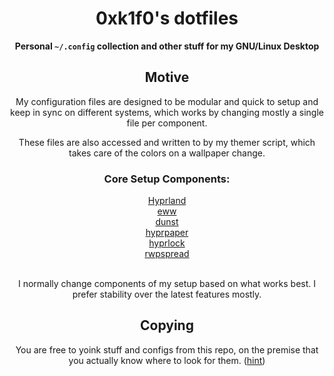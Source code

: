 <div align="center">
  <h1>0xk1f0's dotfiles</h1>
  <p><b>Personal <code>~/.config</code> collection and other stuff for my GNU/Linux Desktop</b></p>
</div>

<div align="center">
  <h2>Motive</h2>
  <p>My configuration files are designed to be modular and quick to setup and keep in sync on different systems, which works by changing mostly a single file per component.</p>
  <p>These files are also accessed and written to by my themer script, which takes care of the colors on a wallpaper change.</p>
  <h3>Core Setup Components:</h3>
  <a href="https://github.com/hyprwm/Hyprland">Hyprland</a><br>
  <a href="https://github.com/elkowar/eww">eww</a><br>
  <a href="https://github.com/dunst-project/dunst">dunst</a><br>
  <a href="https://github.com/hyprwm/hyprpaper">hyprpaper</a><br>
  <a href="https://github.com/hyprwm/hyprlock">hyprlock</a><br>
  <a href="https://github.com/0xk1f0/rwpspread">rwpspread</a><br><br>
  <p>I normally change components of my setup based on what works best. I prefer stability over the latest features mostly.</p>
</div>

<div align="center">
  <h2>Copying</h2>
  <p>You are free to yoink stuff and configs from this repo, on the premise that you actually know where to look for them. (<a href="https://github.com/0xk1f0/dotfiles/tree/main/configs/dotconfig">hint</a>)</p>
</div>
